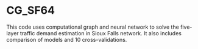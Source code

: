 # CG_SF64
This code uses computational graph and neural network to solve the five-layer traffic demand estimation in Sioux Falls network. It also includes comparison of models and 10 cross-validations.
